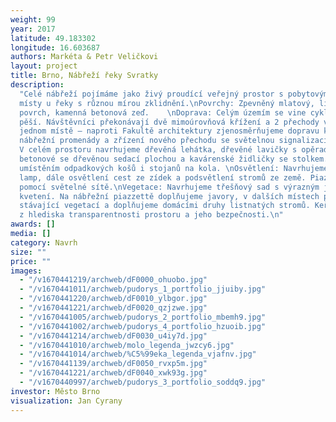 ```yaml
---
weight: 99
year: 2017
latitude: 49.183302
longitude: 16.603687
authors: Markéta & Petr Veličkovi
layout: project
title: Brno, Nábřeží řeky Svratky
description:
  "Celé nábřeží pojímáme jako živý proudící veřejný prostor s pobytovými
  místy u řeky s různou mírou zklidnění.\nPovrchy: Zpevněný mlatový, litý beton, dřevěný
  povrch, kamenná betonová zeď.    \nDoprava: Celým územím se vine cyklo i trasa pro
  pěší. Návštěvníci překonávají dvě mimoúrovňová křížení a 2 přechody v úrovni. V
  jednom místě – naproti Fakultě architektury zjenosměrňujeme dopravu kvůli rozšíření
  nábřežní promenády a zřízení nového přechodu se světelnou signalizací.\nMobiliář:
  V celém prostoru navrhujeme dřevěná lehátka, dřevěné lavičky s opěradlem, lavice
  betonové se dřevěnou sedací plochou a kavárenské židličky se stolkem. Počítáme s
  umístěním odpadkových košů i stojanů na kola. \nOsvětlení: Navrhujeme dvojí typ
  lamp, dále osvětlení cest ze zídek a podsvětlení stromů ze země. Piazzettu osvětlujeme
  pomocí světelné sítě.\nVegetace: Navrhujeme třešňový sad s výrazným jarním aspektem
  kvetení. Na nábřežní piazzettě doplňujeme javory, v dalších místech pracujeme se
  stávající vegetací a doplňujeme domácími druhy listnatých stromů. Keřové patro nenavrhujeme
  z hlediska transparentnosti prostoru a jeho bezpečnosti.\n"
awards: []
media: []
category: Navrh
size: ""
price: ""
images:
  - "/v1670441219/archweb/dF0000_ohuobo.jpg"
  - "/v1670441011/archweb/pudorys_1_portfolio_jjuiby.jpg"
  - "/v1670441220/archweb/dF0010_ylbgor.jpg"
  - "/v1670441221/archweb/dF0020_qzjzwe.jpg"
  - "/v1670441005/archweb/pudorys_2_portfolio_mbemh9.jpg"
  - "/v1670441002/archweb/pudorys_4_portfolio_hzuoib.jpg"
  - "/v1670441214/archweb/dF0030_u4iy7d.jpg"
  - "/v1670441010/archweb/molo_legenda_jwzcy6.jpg"
  - "/v1670441014/archweb/%C5%99eka_legenda_vjafnv.jpg"
  - "/v1670441139/archweb/dF0050_rvxp5m.jpg"
  - "/v1670441221/archweb/dF0040_xwk93g.jpg"
  - "/v1670440997/archweb/pudorys_3_portfolio_soddq9.jpg"
investor: Město Brno
visualization: Jan Cyrany
---
```

